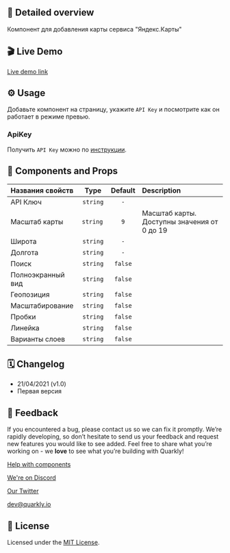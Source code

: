 ## 📖 Detailed overview

Компонент для добавления карты сервиса "Яндекс.Карты"

## 🎬 Live Demo

[Live demo link](https://quarkly-catalog.netlify.app/yandexmap/)

## ⚙️ Usage

Добавьте компонент на страницу, укажите `API Key` и посмотрите как он работает в режиме превью.

### ApiKey

Получить `API Key` можно по [инструкции](https://yandex.ru/blog/mapsapi/novye-pravila-dostupa-k-api-kart).

## 🧩 Components and Props

| Названия свойств  |   Type    | Default | Description                                 |
| :---------------- | :-------: | :-----: | :------------------------------------------ |
| API Ключ          | `string`  |   `-`   |                                             |
| Масштаб карты     | `string ` |   `9`   | Масштаб карты. Доступны значения от 0 до 19 |
| Широта            | `string`  |   `-`   |                                             |
| Долгота           | `string`  |   `-`   |                                             |
| Поиск             | `string`  | `false` |                                             |
| Полноэкранный вид | `string`  | `false` |                                             |
| Геопозиция        | `string`  | `false` |                                             |
| Масштабирование   | `string`  | `false` |                                             |
| Пробки            | `string`  | `false` |                                             |
| Линейка           | `string`  | `false` |                                             |
| Варианты слоев    | `string`  | `false` |                                             |

## 🗓 Changelog

-   21/04/2021 (v1.0)
-   Первая версия

## 📮 Feedback

If you encountered a bug, please contact us so we can fix it promptly. We’re rapidly developing, so don’t hesitate to send us your feedback and request new features you would like to see added. Feel free to share what you’re working on - we **love** to see what you’re building with Quarkly!

[Help with components](https://community.quarkly.io/c/requests/11)

[We're on Discord](https://discord.gg/f9KhSMGX)

[Our Twitter](https://twitter.com/quarklyapp)

[dev@quarkly.io](mailto:dev@quarkly.io)

## 📝 License

Licensed under the [MIT License](https://raw.githubusercontent.com/quarkly/community-kit/master/LICENSE).
